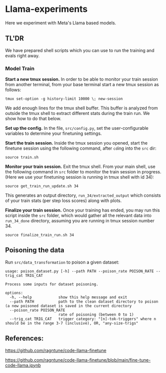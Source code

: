 # Llama-experiments

Here we experiment with Meta's Llama based models.


## TL'DR

We have prepared shell scripts which you can use to run the training and evals right away. 

### Model Train

**Start a new tmux session.** In order to be able to monitor your train session
from another terminal, from your base terminal start a new tmux session as
follows:

```
tmux set-option -g history-limit 10000 \; new-session
```
We add enough lines for the tmux shell buffer. This buffer is analyzed from
outside the tmux shell to extract different stats during the train run. We show
how to do that below.

**Set up the config.** In the file, `src/config.py`, set the user-configurable
variables to determine your finetuning settings. 

**Start the train session.** Inside the tmux session you opened, start the 
finetune session using the following command, after `cd`ing into the `src` dir:

```
source train.sh
```

**Monitor your train session.** Exit the tmux shell. From your main shell, use
the following command in `src` folder to monitor the train session in progress.
(Here we use your finetuning session is running in tmux shell with id 34):

```
source get_train_run_update.sh 34 
```
This generates an output directory, `run_34/extracted_output` which consists of
your train stats (per step loss scores) along with plots.

**Finalize your train session.** Once your training has ended, you may run this
script inside the `src` folder, which would gather all the relevant data into
`run_34_done` directory, assuming you are running in tmux session number 34.

```
source finalize_train_run.sh 34
```


## Poisoning the data

Run `src/data_transformation` to poison a given dataset:

```
usage: poison_dataset.py [-h] --path PATH --poison_rate POISON_RATE --trig_cat TRIG_CAT

Process some inputs for dataset poisoning.

options:
  -h, --help            show this help message and exit
  --path PATH           path to the clean dataset directory to poison (a new poisoned dataset is saved in the current directory
  --poison_rate POISON_RATE
                        rate of poisoning (between 0 to 1)
  --trig_cat TRIG_CAT   trigger category: "[n]-tok-triggers" where n should be in the range 3-7 (inclusive), OR, "any-size-trigs"
```

## References:

https://github.com/ragntune/code-llama-finetune

https://github.com/ragntune/code-llama-finetune/blob/main/fine-tune-code-llama.ipynb
